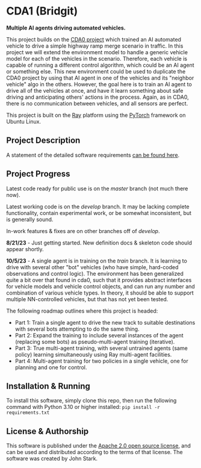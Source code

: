 # CDA1 (Bridgit)
**Multiple AI agents driving automated vehicles.**

This project builds on the [CDA0 project](https://github.com/TonysCousin/cda0) which trained an AI automated vehicle to drive a simple highway ramp merge scenario in traffic.
In this project we will extend the environment model to handle a generic vehicle model for each of the vehicles in the scenario.
Therefore, each vehicle is capable of running a different control algorithm, which could be an AI agent or something else.
This new environment could be used to duplicate the CDA0 project by using that AI agent in one of the vehicles and its "neighbor vehicle" algo in the others.
However, the goal here is to train an AI agent to drive all of the vehicles at once, and have it learn something about safe driving and anticipating others' actions in the process.
Again, as in CDA0, there is no communication between vehicles, and all sensors are perfect.

This project is built on the [Ray](https://www.ray.io) platform using the [PyTorch](https://pytorch.org) framework on Ubuntu Linux.


## Project Description
A statement of the detailed software requirements [can be found here](docs/cda1_rqmts.txt).

## Project Progress
Latest code ready for public use is on the _master_ branch (not much there now).

Latest working code is on the _develop_ branch. It may be lacking complete functionality, contain experimental work, or be somewhat inconsistent, but is generally sound.

In-work features & fixes are on other branches off of _develop_.

**8/21/23** - Just getting started. New definition docs & skeleton code should appear shortly.

**10/5/23** - A single agent is in training on the _train_ branch.
It is learning to drive with several other "bot" vehicles (who have simple, hard-coded observations and control logic). 
The environment has been generalized quite a bit over that found in cda0, such that it provides abstract interfaces for vehicle models and vehicle control objects, and can run any number and combination of various vehicle types.
In theory, it should be able to support multiple NN-controlled vehicles, but that has not yet been tested.

The following roadmap outlines where this project is headed:
- Part 1:  Train a single agent to drive the new track to suitable destinations with several bots attempting to do the same thing.
- Part 2:  Expand the training to include several instances of the agent (replacing some bots) as pseudo-multi-agent training (iterative).
- Part 3:  True multi-agent training, with several untrained agents (same policy) learning simultaneously using Ray multi-agent facilities.
- Part 4:  Multi-agent training for two policies in a single vehicle, one for planning and one for control.

## Installation & Running
To install this software, simply clone this repo, then run the following command with Python 3.10 or higher installed:
```pip install -r requirements.txt```

## License & Authorship
This software is published under the [Apache 2.0 open source license](LICENSE), and can be used and distributed according to the terms of that license.
The software was created by John Stark.
